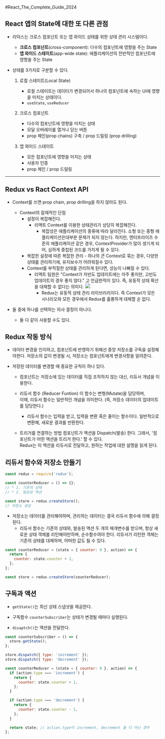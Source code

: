 #React_The_Complete_Guide_2024

## React 앱의 State에 대한 또 다른 관점

- 리덕스는 크로스 컴포넌트 또는 앱 와이드 상태를 위한 상태 관리 시스템이다.

  - **크로스 컴포넌트**(cross-component): 다수의 컴포넌트에 영향을 주는 State
  - **앱 와이드 스테이트**(app-wide state): 애플리케이션의 전반적인 컴포넌트에 영향을 주는 State

- 상태를 3가지로 구분할 수 있다.

  1. 로컬 스테이트(Local State)
     - 로컬 스테이트는 데이터가 변경되어서 하나의 컴포넌트에 속하는 UI에 영향을 미치는 상태이다.
     - `useState`, `useReducer`
  2. 크로스 컴포넌트

     - 다수의 컴포넌트에 영향을 미치는 상태
     - 모달 오버레이를 열거나 닫는 버튼
     - prop 체인(prop chains) 구축 / prop 드릴링 (prop drilling)

  3. 앱 와이드 스테이트
     - 모든 컴포넌트에 영향을 미치는 상태
     - 사용자 인증
     - prop 체인 / prop 드릴링

---

## Redux vs Ract Context API

- Context를 쓰면 prop chain, prop drilling을 하지 않아도 된다.

  - Context의 잠재적인 단점
    - 설정이 복잡해진다.
      - 리액트 Context를 이용한 상태관리가 상당히 복잡해진다.
        - 복잡성은 애플리케이션의 종류에 따라 달라진다. 소형 또는 중형 애플리케이션은대부분 문제가 되지 않는다. 하지만, 엔터프라이즈 수준의 애플리케이션 같은 경우, ContextProvider가 많이 생기게 되어, 심하게 중첩된 코드를 가지게 될 수 있다.
    - 복잡한 설정에 따른 복잡한 관리 - 하나의 큰 Context로 묶는 경우, 다양한 상태를 관리하기에, 유지보수가 어려워질수 있다.
    - Context를 부적절한 상태를 관리하게 된다면, 성능이 나빠질 수 있다.
      - 리액트 팀원은 "Context가 저빈도 업데이트에는 아주 좋지만, 고빈도 업데이트의 경우 좋지 않다." 고 언급한적이 있다. 즉, 유동적 상태 확산을 대체할 수 없다는 의미다.
        <img src='./sebmarkbage.png'/>
        - Redux는 유동적 상태 관리 라이브러리이다. 즉 Context가 모든 시나리오와 모든 경우에서 Redux를 훌룡하게 대체할 순 없다.

- 둘 중에 하나를 선택하는 의사 결정이 아니다.
  - 둘 다 같이 사용할 수도 있다.

## Redux 작동 방식

- 데이터 변경을 인지하고, 컴포넌트에 반영하기 위해선 중앙 저장소를 구독을 설정해야한다.
  저장소의 값이 변경될 시, 저장소는 컴포넌트에게 변경사항을 알려준다.

- 저장된 데이터를 변경할 때 중요한 규칙이 하나 있다.

  - 컴포넌트는 저장소에 있는 데이터를 직접 조작하지 않는 대신, 리듀서 개념을 이용한다.

  - 리듀서 함수 (Reducer Funtion)
    이 함수는 변형(Mutate)을 담당하며,  
    이때, 리듀서 함수는 일반적인 개념을 의미한다.
    (즉, 저장소 데이터의 업데이트를 담당한다.)

    - 리듀서 함수는 입력을 받고, 입력을 변환 혹은 줄이는 함수이다.
      일반적으로 변환해, 새로운 결과를 반환한다.

  - 트리거를 연결하는 방법
    컴포넌트가 액션을 Dispatch(발송) 한다.
    그래서, '컴포넌트가 어떤 액션을 트리거 한다.' 할 수 있다.  
    Redux는 이 액션을 리듀서로 전달하고, 원하는 작업에 대한 설명을 읽게 된다.

## 리듀서 함수와 저장소 만들기

```jsx
const redux = require('redux');

const counterReducer = () => {};
// * 1. 기존의 상태
// * 2. 발송된 액션

const store = redux.createStore();
// 저장소 생성
```

- 저장소는 데이터를 관리해야하며, 관리하는 데이터는 결국 리듀서 함수에 의해 결정된다.
  - 리듀서 함수는 기존의 상태와, 발송된 액션 두 개의 매개변수를 받으며,
    항상 새로운 상태 객체를 리턴해야만하며, 순수함수여야 한다.
    리듀서가 리턴한 객체는 기존의 상태를 대체하며, 어떠한 값도 될 수 있다.

```js
const counterReducer = (state = { counter: 0 }, action) => {
  return {
    counter: state.counter + 1,
  };
};

const store = redux.createStore(counterReducer);
```

## 구독과 액션

- `getState()`는 최신 상태 스냅샷을 제공한다.

- 구독함수 `counterSubscriber`는 상태가 변경될 때마다 실행된다.

- `disaptch()`는 액션을 전달한다.

```js
const counterSubscriber = () => {
  store.getState();
};

store.dispatch({ type: 'increment' });
store.dispatch({ type: 'decrement' });
```

```js
const counterReducer = (state = { counter: 0 }, action) => {
  if (action.type === 'increment') {
    return {
      counter: state.counter + 1,
    };
  }

  if (action.type === 'decrement') {
    return {
      counter: state.counter - 1,
    };
  }

  return state; // action.type이 increment, decrement 둘 다 아닌 경우
};
```
